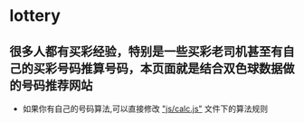 # lottery
##  很多人都有买彩经验，特别是一些买彩老司机甚至有自己的买彩号码推算号码，本页面就是结合双色球数据做的号码推荐网站

- 如果你有自己的号码算法,可以直接修改 ["js/calc.js"](https://github.com/Mider0325/lottery/blob/master/js/calc.js) 文件下的算法规则 
